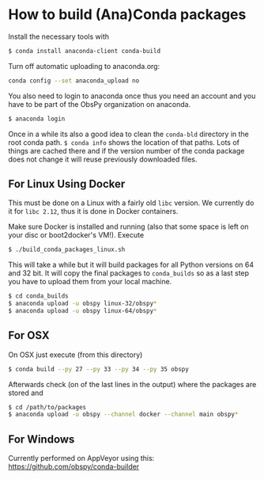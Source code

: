 # How to build (Ana)Conda packages

Install the necessary tools with

```bash
$ conda install anaconda-client conda-build
```

Turn off automatic uploading to anaconda.org:

```bash
conda config --set anaconda_upload no
```

You also need to login to anaconda once thus you need an account and you have to be part of the ObsPy organization on anaconda.

```bash
$ anaconda login
```

Once in a while its also a good idea to clean the `conda-bld` directory in the root conda path. `$ conda info` shows the location of that paths. Lots of things are cached there and if the version number of the conda package does not change it will reuse previously downloaded files.


## For Linux Using Docker

This must be done on a Linux with a fairly old `libc` version. We currently do it for `libc 2.12`, thus it is done in Docker containers.

Make sure Docker is installed and running (also that some space is left on your disc or boot2docker's VM!). Execute

```bash
$ ./build_conda_packages_linux.sh
```

This will take a while but it will build packages for all Python versions on 64 and 32 bit. It will copy the final packages to `conda_builds` so as a last step you have to upload them from your local machine.

```bash
$ cd conda_builds
$ anaconda upload -u obspy linux-32/obspy*
$ anaconda upload -u obspy linux-64/obspy*
```

## For OSX

On OSX just execute (from this directory)

```bash
$ conda build --py 27 --py 33 --py 34 --py 35 obspy
```

Afterwards check (on of the last lines in the output) where the packages are stored and

```bash
$ cd /path/to/packages
$ anaconda upload -u obspy --channel docker --channel main obspy*
```

## For Windows

Currently performed on AppVeyor using this: https://github.com/obspy/conda-builder

